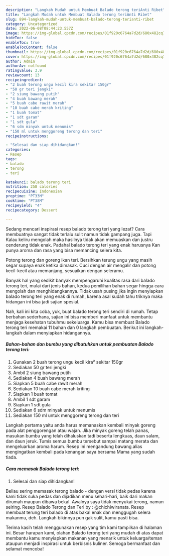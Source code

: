 ```yaml
---
description: "Langkah Mudah untuk Membuat Balado terong teriAnti Ribet"
title: "Langkah Mudah untuk Membuat Balado terong teriAnti Ribet"
slug: 894-langkah-mudah-untuk-membuat-balado-terong-terianti-ribet
category: Uncategorized
date: 2022-06-08T08:44:23.557Z
image: https://img-global.cpcdn.com/recipes/01f920c6764a7d2d/680x482cq70/balado-terong-teri-foto-resep-utama.jpg
hideToc: false
enableToc: true
enableTocContent: false
thumbnail: https://img-global.cpcdn.com/recipes/01f920c6764a7d2d/680x482cq70/balado-terong-teri-foto-resep-utama.jpg
cover: https://img-global.cpcdn.com/recipes/01f920c6764a7d2d/680x482cq70/balado-terong-teri-foto-resep-utama.jpg
author: Admin
authorAv: notfound
ratingvalue: 3.9
reviewcount: 13
recipeingredient:
- "2 buah terong ungu kecil kira sekitar 150gr"
- "50 gr teri jengki"
- "2 siung bawang putih"
- "4 buah bawang merah"
- "5 buah cabe rawit merah"
- "10 buah cabe merah kriting"
- "1 buah tomat"
- "1 sdt garam"
- "1 sdt gula"
- "6 sdm minyak untuk menumis"
- "150 ml untuk menggoreng terong dan teri"
recipeinstructions:

- "Selesai dan siap dihidangkan!"
categories:
- Resep
tags:
- balado
- terong
- teri

katakunci: balado terong teri 
nutrition: 258 calories
recipecuisine: Indonesian
preptime: "PT33M"
cooktime: "PT38M"
recipeyield: "4"
recipecategory: Dessert

---
```



Sedang mencari inspirasi resep balado terong teri yang lezat? Cara membuatnya sangat tidak terlalu sulit namun tidak gampang juga. Tapi Kalau keliru mengolah maka hasilnya tidak akan memuaskan dan justru cenderung tidak enak. Padahal balado terong teri yang enak harusnya Kan punya aroma dan rasa yang bisa memancing selera kita.


Potong terong dan goreng ikan teri. Bersihkan terung ungu yang masih segar supaya enak ketika dimasak. Cuci dengan air mengalir dan potong kecil-kecil atau memanjang, sesuaikan dengan seleramu.

Banyak hal yang sedikit banyak mempengaruhi kualitas rasa dari balado terong teri, mulai dari jenis bahan, kedua pemilihan bahan segar hingga cara mengolah dan menghidangkannya. Tidak usah pusing jika ingin menyiapkan balado terong teri yang enak di rumah, karena asal sudah tahu triknya maka hidangan ini bisa jadi sajian spesial.


Nah, kali ini kita coba, yuk, buat balado terong teri sendiri di rumah. Tetap berbahan sederhana, sajian ini bisa memberi manfaat untuk membantu menjaga kesehatan tubuhmu sekeluarga. Kamu bisa membuat Balado terong teri memakai 11 bahan dan 0 langkah pembuatan. Berikut ini langkah-langkah dalam menyiapkan hidangannya.

<!--inarticleads1-->

##### Bahan-bahan dan bumbu yang dibutuhkan untuk pembuatan Balado terong teri:

1. Gunakan 2 buah terong ungu kecil kira² sekitar 150gr
1. Sediakan 50 gr teri jengki
1. Ambil 2 siung bawang putih
1. Sediakan 4 buah bawang merah
1. Siapkan 5 buah cabe rawit merah
1. Sediakan 10 buah cabe merah kriting
1. Siapkan 1 buah tomat
1. Ambil 1 sdt garam
1. Siapkan 1 sdt gula
1. Sediakan 6 sdm minyak untuk menumis
1. Sediakan 150 ml untuk menggoreng terong dan teri


Langkah pertama yaitu anda harus memanaskan kembali minyak goreng pada alat penggorengan atau wajan. Jika minyak goreng telah panas, masukan bumbu yang telah dihaluskan tadi beserta lengkuas, daun salam, dan daun jeruk. Tumis semua bumbu tersebut sampai matang merata dan mengeluarkan aroma harum. Resep ini mengandung bawang.alias mengingatkan kembali pada kenangan saya bersama Mama yang sudah tiada. 

<!--inarticleads2-->

##### Cara memasak Balado terong teri:


1. Selesai dan siap dihidangkan!

Beliau sering memasak terong balado - dengan versi tidak pedas karena kami tidak suka pedas dan dijadikan menu sehari-hari, baik dari makan dirumah maupun dibawa bekal. Awalnya saya tidak menyukai terong, namun seiring. Resep Balado Terong dan Teri by : @chichiwiranata. Resep membuat terung teri balado di atas bakal enak dan menggugah selera makanmu, deh. Langkah bikinnya pun gak sulit, kamu pasti bisa. 

Terima kasih telah menggunakan resep yang tim kami tampilkan di halaman ini. Besar harapan kami, olahan Balado terong teri yang mudah di atas dapat membantu kamu menyiapkan makanan yang menarik untuk keluarga/teman ataupun menjadi inspirasi untuk berbisnis kuliner. Semoga bermanfaat dan selamat mencoba!
